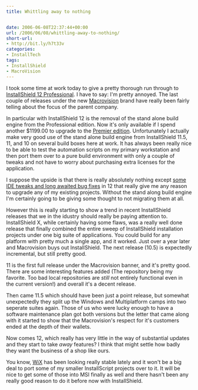 ```yaml
---
title: Whittling away to nothing


date: 2006-06-08T22:37:44+00:00
url: /2006/06/08/whittling-away-to-nothing/
short-url:
- http://bit.ly/h7t33v
categories:
- InstallTech
tags:
- InstallShield
- MacroVision
---
```

I took some time at work today to give a pretty thorough run through to <a href="http://www.macrovision.com/products/flexnet_installshield/installshield/editions/professional.shtml">InstallShield 12 Professional</a>. I have to say: I'm pretty annoyed. The last couple of releases under the new <a href="http://www.macrovision.com">Macrovision</a> brand have really been fairly telling about the focus of the parent company.

In particular with InstallShield 12 is the removal of the stand alone build engine from the Professional edition. Now it's only available if I spend another $1199.00 to upgrade to the <a href="http://www.macrovision.com/products/flexnet_installshield/installshield/editions/premier.shtml">Premier edition</a>. Unfortunately I actually make very good use of the stand alone build engine from InstallShield 11.5, 11, and 10 on several build boxes here at work. It has always been really nice to be able to test the automation scripts on my primary workstation and then port them over to a pure build environment with only a couple of tweaks and not have to worry about purchasing extra licenses for the application.

I suppose the upside is that there is really absolutely nothing except <a href="http://www.macrovision.com/downloads/products/flexnet_installshield/installshield/release_notes/is12_relnotes.shtml">some IDE tweaks and long awaited bug fixes</a> in 12 that really give me any reason to upgrade any of my existing projects. Without the stand along build engine I'm certainly going to be giving some thought to not migrating them at all.

However this is really starting to show a trend in recent InstallShield releases that we in the idustry should really be paying attention to. InstallShield X, while certainly having some flaws, was a really well done release that finally combined the entire sweep of InstallShield installation projects under one big suite of applications. You could build for any platform with pretty much a single app, and it worked. Just over a year later and Macrovision buys out InstallShield. The next release (10.5) is expectedly incremental, but still pretty good.

11 is the first full release under the Macrovision banner, and it's pretty good. There are some interesting features added (The repository being my favorite. Too bad local repositories are <em>still</em> not entirely functional even in the current version!) and overall it's a decent release.

Then came 11.5 which should have been just a point release, but somewhat unexpectedly they split up the Windows and Multiplatform camps into two seperate suites again. Those of us who were lucky enough to have a software maintenance plan got both versions but the letter that came along with it started to show that the Macrovision's respect for it's customers ended at the depth of their wallets.

Now comes 12, which really has very little in the way of substantial updates and they start to take <em>away</em> features? I think that might settle how badly they want the business of a shop like ours.

You know, <a href="http://wix.sourceforge.net/">WiX</a> has been looking really stable lately and it won't be a big deal to port some of my smaller InstallScript projects over to it. It will be nice to get some of those into MSI finally as well and there hasn't been any really good reason to do it before now with InstallShield.